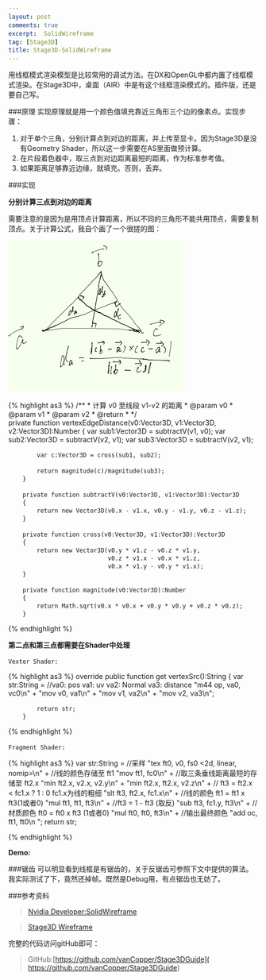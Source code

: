 ```yaml
---
layout: post
comments: true
excerpt:  SolidWireframe
tag: [Stage3D]
title: Stage3D-SolidWireframe
---
```

用线框模式渲染模型是比较常用的调试方法。在DX和OpenGL中都内置了线框模式渲染。在Stage3D中，桌面（AIR）中是有这个线框渲染模式的。插件版，还是要自己写。

###原理
实现原理就是用一个颜色值填充靠近三角形三个边的像素点。实现步骤：

1. 对于单个三角，分别计算点到对边的距离，并上传至显卡。因为Stage3D是没有Geometry Shader，所以这一步需要在AS里面做预计算。
2. 在片段着色器中，取三点到对边距离最短的距离，作为标准参考值。
3. 如果距离足够靠近边缘，就填充。否则，丢弃。

###实现

**分别计算三点到对边的距离**

需要注意的是因为是用顶点计算距离，所以不同的三角形不能共用顶点，需要复制顶点。关于计算公式，我自个画了一个很搓的图：

![image](../images/distance.png)

{% highlight as3 %}
/**
		 * 计算 v0 至线段 v1-v2 的距离 
		 * @param v0
		 * @param v1
		 * @param v2
		 * @return 
		 * 
		 */		
		private function vertexEdgeDistance(v0:Vector3D, v1:Vector3D, v2:Vector3D):Number
		{
			var sub1:Vector3D = subtractV(v1, v0);
			var sub2:Vector3D = subtractV(v2, v1);
			var sub3:Vector3D = subtractV(v2, v1);
			
			var c:Vector3D = cross(sub1, sub2);
			
			return magnitude(c)/magnitude(sub3);
		}
		
		private function subtractV(v0:Vector3D, v1:Vector3D):Vector3D
		{
			return new Vector3D(v0.x - v1.x, v0.y - v1.y, v0.z - v1.z);
		}
		
		private function cross(v0:Vector3D, v1:Vector3D):Vector3D
		{
			return new Vector3D(v0.y * v1.z - v0.z * v1.y,
								v0.z * v1.x - v0.x * v1.z,
								v0.x * v1.y - v0.y * v1.x);
		}
		
		private function magnitude(v0:Vector3D):Number
		{
			return Math.sqrt(v0.x * v0.x + v0.y * v0.y + v0.z * v0.z);
		}
{% endhighlight %}

**第二点和第三点都需要在Shader中处理**

`Vexter Shader:`

{% highlight as3 %}
override public function get vertexSrc():String
		{
			var str:String = 
				//va0: pos va1: uv va2: Normal va3: distance
				"m44 op, va0, vc0\n" +
				"mov v0, va1\n" +
				"mov v1, va2\n" +
				"mov v2, va3\n";
			
			return str;
		}
{% endhighlight %}

`Fragment Shader:` 

{% highlight as3 %}
var str:String = 
				//采样
				"tex ft0, v0, fs0 <2d, linear, nomip>\n" +
				//线的颜色存储至 ft1
				"mov ft1, fc0\n" +
				//取三条垂线距离最短的存储至 ft2.x
				"min ft2.x, v2.x, v2.y\n" +
				"min ft2.x, ft2.x, v2.z\n" +
				// ft3 = ft2.x < fc1.x ? 1 : 0  fc1.x为线的粗细
				"slt ft3, ft2.x, fc1.x\n" +
				//线的颜色 ft1 = ft1 x ft3(1或者0)
				"mul ft1, ft1, ft3\n" +
				//ft3 = 1 - ft3 (取反)
				"sub ft3, fc1.y, ft3\n" +
				//材质颜色 ft0 = ft0 x ft3 (1或者0)
				"mul ft0, ft0, ft3\n" +
				//输出最终颜色
				"add oc, ft1, ft0\n ";
			return str;

{% endhighlight %}

**Demo:**

<div id="flashcontent"></div>
<script type="text/javascript">
var flashvars = {};
var params = {wmode:'direct'};
var attributes = {};
swfobject.embedSWF(
'../swf/SolidWireframeTest1.swf',
'flashcontent',
'600',
'450',
'14.0',
null,
flashvars,
params,
attributes,
null
);
</script>

###锯齿
可以明显看到线框是有锯齿的，关于反锯齿可参照下文中提供的算法。我实际测试了下，竟然还掉帧。既然是Debug用，有点锯齿也无妨了。

###参考资料
> [Nvidia Developer:SolidWireframe](http://developer.download.nvidia.com/SDK/10.5/direct3d/Source/SolidWireframe/Doc/SolidWireframe.pdf)

> [Stage3D Wireframe](http://volgogradetzzz.blogspot.com/2012/06/wireframe-shader.html)

完整的代码访问gitHub即可：

> GitHub:[https://github.com/vanCopper/Stage3DGuide]( https://github.com/vanCopper/Stage3DGuide)